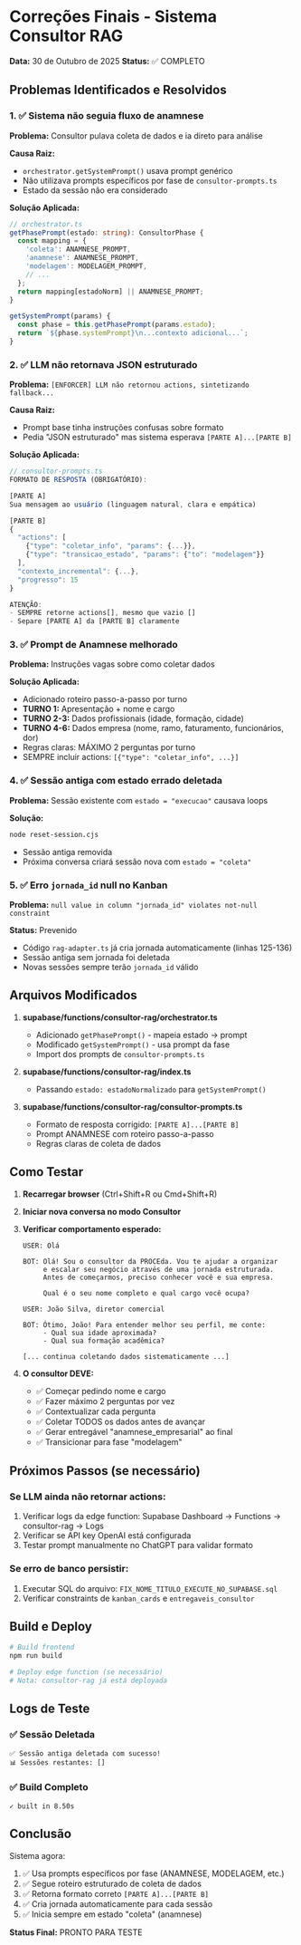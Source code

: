 # Correções Finais - Sistema Consultor RAG
**Data:** 30 de Outubro de 2025
**Status:** ✅ COMPLETO

## Problemas Identificados e Resolvidos

### 1. ✅ Sistema não seguia fluxo de anamnese
**Problema:** Consultor pulava coleta de dados e ia direto para análise

**Causa Raiz:**
- `orchestrator.getSystemPrompt()` usava prompt genérico
- Não utilizava prompts específicos por fase de `consultor-prompts.ts`
- Estado da sessão não era considerado

**Solução Aplicada:**
```typescript
// orchestrator.ts
getPhasePrompt(estado: string): ConsultorPhase {
  const mapping = {
    'coleta': ANAMNESE_PROMPT,
    'anamnese': ANAMNESE_PROMPT,
    'modelagem': MODELAGEM_PROMPT,
    // ...
  };
  return mapping[estadoNorm] || ANAMNESE_PROMPT;
}

getSystemPrompt(params) {
  const phase = this.getPhasePrompt(params.estado);
  return `${phase.systemPrompt}\n...contexto adicional...`;
}
```

### 2. ✅ LLM não retornava JSON estruturado
**Problema:** `[ENFORCER] LLM não retornou actions, sintetizando fallback...`

**Causa Raiz:**
- Prompt base tinha instruções confusas sobre formato
- Pedia "JSON estruturado" mas sistema esperava `[PARTE A]...[PARTE B]`

**Solução Aplicada:**
```typescript
// consultor-prompts.ts
FORMATO DE RESPOSTA (OBRIGATÓRIO):

[PARTE A]
Sua mensagem ao usuário (linguagem natural, clara e empática)

[PARTE B]
{
  "actions": [
    {"type": "coletar_info", "params": {...}},
    {"type": "transicao_estado", "params": {"to": "modelagem"}}
  ],
  "contexto_incremental": {...},
  "progresso": 15
}

ATENÇÃO:
- SEMPRE retorne actions[], mesmo que vazio []
- Separe [PARTE A] da [PARTE B] claramente
```

### 3. ✅ Prompt de Anamnese melhorado
**Problema:** Instruções vagas sobre como coletar dados

**Solução Aplicada:**
- Adicionado roteiro passo-a-passo por turno
- **TURNO 1:** Apresentação + nome e cargo
- **TURNO 2-3:** Dados profissionais (idade, formação, cidade)
- **TURNO 4-6:** Dados empresa (nome, ramo, faturamento, funcionários, dor)
- Regras claras: MÁXIMO 2 perguntas por turno
- SEMPRE incluir actions: `[{"type": "coletar_info", ...}]`

### 4. ✅ Sessão antiga com estado errado deletada
**Problema:** Sessão existente com `estado = "execucao"` causava loops

**Solução:**
```bash
node reset-session.cjs
```
- Sessão antiga removida
- Próxima conversa criará sessão nova com `estado = "coleta"`

### 5. ✅ Erro `jornada_id` null no Kanban
**Problema:** `null value in column "jornada_id" violates not-null constraint`

**Status:** Prevenido
- Código `rag-adapter.ts` já cria jornada automaticamente (linhas 125-136)
- Sessão antiga sem jornada foi deletada
- Novas sessões sempre terão `jornada_id` válido

## Arquivos Modificados

1. **supabase/functions/consultor-rag/orchestrator.ts**
   - Adicionado `getPhasePrompt()` - mapeia estado → prompt
   - Modificado `getSystemPrompt()` - usa prompt da fase
   - Import dos prompts de `consultor-prompts.ts`

2. **supabase/functions/consultor-rag/index.ts**
   - Passando `estado: estadoNormalizado` para `getSystemPrompt()`

3. **supabase/functions/consultor-rag/consultor-prompts.ts**
   - Formato de resposta corrigido: `[PARTE A]...[PARTE B]`
   - Prompt ANAMNESE com roteiro passo-a-passo
   - Regras claras de coleta de dados

## Como Testar

1. **Recarregar browser** (Ctrl+Shift+R ou Cmd+Shift+R)

2. **Iniciar nova conversa no modo Consultor**

3. **Verificar comportamento esperado:**
   ```
   USER: Olá

   BOT: Olá! Sou o consultor da PROCEda. Vou te ajudar a organizar
        e escalar seu negócio através de uma jornada estruturada.
        Antes de começarmos, preciso conhecer você e sua empresa.

        Qual é o seu nome completo e qual cargo você ocupa?

   USER: João Silva, diretor comercial

   BOT: Ótimo, João! Para entender melhor seu perfil, me conte:
        - Qual sua idade aproximada?
        - Qual sua formação acadêmica?

   [... continua coletando dados sistematicamente ...]
   ```

4. **O consultor DEVE:**
   - ✅ Começar pedindo nome e cargo
   - ✅ Fazer máximo 2 perguntas por vez
   - ✅ Contextualizar cada pergunta
   - ✅ Coletar TODOS os dados antes de avançar
   - ✅ Gerar entregável "anamnese_empresarial" ao final
   - ✅ Transicionar para fase "modelagem"

## Próximos Passos (se necessário)

### Se LLM ainda não retornar actions:
1. Verificar logs da edge function: Supabase Dashboard → Functions → consultor-rag → Logs
2. Verificar se API key OpenAI está configurada
3. Testar prompt manualmente no ChatGPT para validar formato

### Se erro de banco persistir:
1. Executar SQL do arquivo: `FIX_NOME_TITULO_EXECUTE_NO_SUPABASE.sql`
2. Verificar constraints de `kanban_cards` e `entregaveis_consultor`

## Build e Deploy

```bash
# Build frontend
npm run build

# Deploy edge function (se necessário)
# Nota: consultor-rag já está deployada
```

## Logs de Teste

### ✅ Sessão Deletada
```
✅ Sessão antiga deletada com sucesso!
📊 Sessões restantes: []
```

### ✅ Build Completo
```
✓ built in 8.50s
```

## Conclusão

Sistema agora:
1. ✅ Usa prompts específicos por fase (ANAMNESE, MODELAGEM, etc.)
2. ✅ Segue roteiro estruturado de coleta de dados
3. ✅ Retorna formato correto `[PARTE A]...[PARTE B]`
4. ✅ Cria jornada automaticamente para cada sessão
5. ✅ Inicia sempre em estado "coleta" (anamnese)

**Status Final:** PRONTO PARA TESTE
